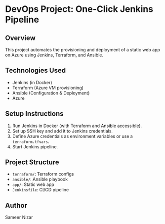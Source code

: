 # DevOps Project: One-Click Jenkins Pipeline

## Overview
This project automates the provisioning and deployment of a static web app on Azure using Jenkins, Terraform, and Ansible.

## Technologies Used
- Jenkins (in Docker)
- Terraform (Azure VM provisioning)
- Ansible (Configuration & Deployment)
- Azure

## Setup Instructions
1. Run Jenkins in Docker (with Terraform and Ansible accessible).
2. Set up SSH key and add it to Jenkins credentials.
3. Define Azure credentials as environment variables or use a `terraform.tfvars`.
4. Start Jenkins pipeline.

## Project Structure
- `terraform/`: Terraform configs
- `ansible/`: Ansible playbook
- `app/`: Static web app
- `Jenkinsfile`: CI/CD pipeline

## Author
Sameer Nizar
